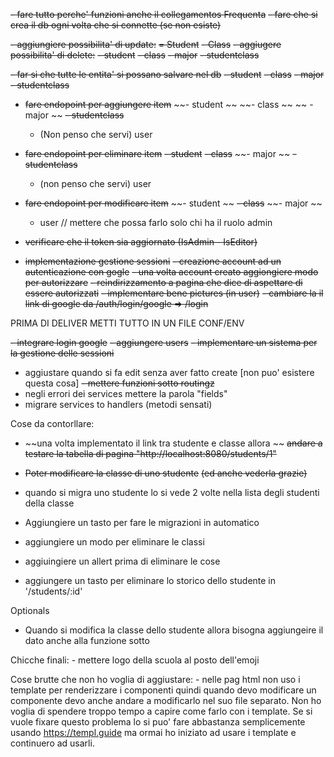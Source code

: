 ~~- fare tutto perche' funzioni anche il collegamentos Frequenta~~
~~- fare che si crea il db ogni volta che si connette (se non esiste)~~

~~- aggiungiere possibilita' di update:~~
    ~~= Student~~
    ~~- Class~~
~~- aggiugere possibilita' di delete:~~
    ~~- student~~
    ~~- class~~
    ~~- major~~
    ~~- studentclass~~

~~- far si che tutte le entita' si possano salvare nel db~~
    ~~- student~~
    ~~- class~~
    ~~- major~~
    ~~- studentclass~~

- ~~fare endopoint per aggiungere item~~
    ~~- student ~~
    ~~- class ~~
    ~~ - major ~~
    ~~- studentclass~~
    - (Non penso che servi) user

- ~~fare endopoint per eliminare item~~
    ~~- student~~
    ~~- class~~
    ~~- major ~~
    ~~- studentclass~~
    - (non penso che servi) user

- ~~fare endopoint per modificare item~~
    ~~- student ~~
    ~~- class~~
    ~~- major ~~
    - user // mettere che possa farlo solo chi ha il ruolo admin

- ~~verificare che il token sia aggiornato (IsAdmin - IsEditor)~~
- ~~implementazione gestione sessioni~~
    ~~- creazione account ad un autenticazione con gogle~~
        ~~- una volta account creato aggiongiere modo per autorizzare~~
        ~~- reindirizzamento a pagina che dice di aspettare di essere autorizzati~~
    ~~- implementare bene pictures (in user)~~
    ~~- cambiare la il link di google da /auth/login/google => /login~~

PRIMA DI DELIVER METTI TUTTO IN UN FILE CONF/ENV


~~- integrare login google~~
~~- aggiungere users~~
~~- implementare un sistema per la gestione delle sessioni~~
- aggiustare quando si fa edit senza aver fatto create [non puo' esistere questa cosa]
~~- mettere funzioni sotto routingz~~
- negli errori dei services mettere la parola "fields"
- migrare services to handlers (metodi sensati)



Cose da contorllare:
- ~~una volta implementato il link tra studente e classe allora ~~
    ~~andare a testare la tabella di pagina "http://localhost:8080/students/1"~~
- ~~Poter modificare la classe di uno studente~~ ~~(ed anche vederla grazie)~~
- quando si migra uno studente lo si vede 2 volte nella lista degli studenti della classe
    
- Aggiungiere un tasto per fare le migrazioni in automatico
- aggiungiere un modo per eliminare le classi
- aggiuingiere un allert prima di eliminare le cose
- aggiungere un tasto per eliminare lo storico dello studente in '/students/:id'

Optionals 
- Quando si modifica la classe dello studente allora bisogna aggiungeire il dato
    anche alla funzione sotto








Chicche finali:
    - mettere logo della scuola al posto dell'emoji




Cose brutte che non ho voglia di aggiustare:
    - nelle pag html non uso i template per renderizzare i componenti quindi quando devo modificare
        un componente devo anche andare a modificarlo nel suo file separato. Non ho voglia di spendere
        troppo tempo a capire come farlo con i template. Se si vuole fixare questo problema lo si puo'
        fare abbastanza semplicemente usando https://templ.guide ma ormai ho iniziato ad usare i template
        e continuero ad usarli. 
